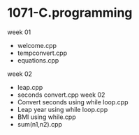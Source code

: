 # 1071-C.programming

week 01
* welcome.cpp
* tempconvert.cpp
* equations.cpp

week 02
* leap.cpp
* seconds convert.cpp
week 02
* Convert seconds using while loop.cpp
* Leap year using while loop.cpp
* BMI using while.cpp
* sum(n1,n2).cpp
